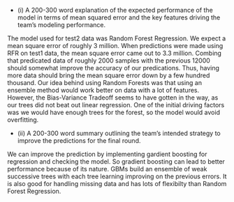 - (i) A 200-300 word explanation of the expected performance of the model in terms of mean
squared error and the key features driving the team’s modeling performance.

The model used for test2 data was Random Forest Regression. We expect a mean square error of roughly 3 million. When predictions were made using RFR on test1 data, the mean square error came out to 3.3 million. Combing that predicated data of roughly 2000 samples with the previous 12000 should somewhat improve the accuracy of our predications. Thus, having more data should bring the mean square error down by a few hundred thousand. Our idea behind using Random Forests was that using an ensemble method would work better on data with a lot of features. However, the Bias-Variance Tradeoff seems to have gotten in the way, as our trees did not beat out linear regression. One of the initial driving factors was we would have enough trees for the forest, so the model would avoid overfitting.



- (ii) A 200-300 word summary outlining the team’s intended strategy to improve the predictions
for the final round.

We can improve the prediction by implementing  gardient boosting for regression and checking the model. So gradient boosting can lead to better performance because of its nature. GBMs build an ensemble of weak successive trees with each tree learning improving on the previous errors. It is also good for handling missing data and has lots of flexibilty than Random Forest Regression.
